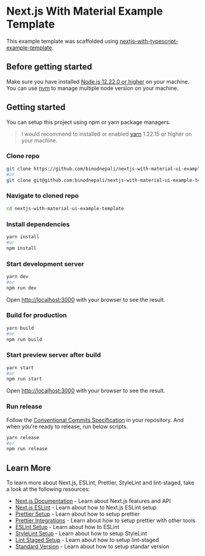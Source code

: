 # Next.js With Material Example Template

This example template was scaffolded using [nextjs-with-typescript-example-template](https://github.com/binodnepali/nextjs-with-typescript-example-template).

## Before getting started

Make sure you have installed [Node.js 12.22.0 or higher](https://nodejs.org/en/) on your machine. You can use [nvm](https://github.com/nvm-sh/nvm) to manage multiple node version on your machine.

## Getting started

You can setup this project using npm or yarn package managers.

> I would recommend to installed or enabled [yarn](https://yarnpkg.com/getting-started) 1.22.15 or higher on your machine.

### Clone repo

```bash
git clone https://github.com/binodnepali/nextjs-with-material-ui-example-template.git
#or
git clone git@github.com:binodnepali/nextjs-with-material-ui-example-template.git
```

### Navigate to cloned repo

```bash
cd nextjs-with-material-ui-example-template
```

### Install dependencies

```bash
yarn install
#or
npm install
```

### Start development server

```bash
yarn dev
#or
npm run dev
```

Open [http://localhost:3000](http://localhost:3000) with your browser to see the result.

### Build for production

```bash
yarn build
#or
npm run build
```

### Start preview server after build

```bash
yarn start
#or
npm run start
```

Open [http://localhost:3000](http://localhost:3000) with your browser to see the result.

### Run release

Follow the [Conventional Commits Specification](https://www.conventionalcommits.org/en/v1.0.0/) in your repository. And when you're ready to release, run below scripts.

```bash
yarn release
#or
npm run release
```

## Learn More

To learn more about Next.js, ESLint, Prettier, StyleLint and lint-staged, take a look at the following resources:

* [Next.js Documentation](https://nextjs.org/docs) - Learn about Next.js features and API
* [Next.js ESLint](https://nextjs.org/docs/basic-features/eslint) - Learn about how to Next.js ESLint setup
* [Prettier Setup](https://prettier.io/docs/en/install.html) - Learn about how to setup prettier
* [Prettier Integrations](https://prettier.io/docs/en/related-projects.html) - Learn about how to setup prettier with other tools
* [ESLint Setup](https://eslint.org/docs/user-guide/getting-started) - Learn about how to ESLint
* [StyleLint Setup](https://stylelint.io/user-guide/get-started) - Learn about how to setup StyleLint
* [Lint Staged Setup](https://github.com/okonet/lint-staged) - Learn about how to setup lint-staged
* [Standard Version](https://github.com/conventional-changelog/standard-version) - Learn about how to setup standar version
